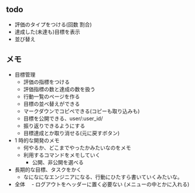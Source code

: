 ## todo

- 評価のタイプをつける(回数 割合)
- 達成した(未達も)目標を表示
- 並び替え

## メモ

- 目標管理
  - 評価の指標をつける
  - 評価指標の数と達成の数を扱う
  - 行動一覧のページを作る
  - 目標の並べ替えができる
  - マークダウンでコピペできる(コピーも取り込みも)
  - 目標を公開できる、user/:user_id/
  - 振り返りできるようにする
  - 目標達成とか取り消せる(元に戻すボタン)
- 1 時的な開発のメモ
  - 何やるか、どこまでやったかみたいなのをメモ
  - 利用するコマンドをメモしていく
    - 公開、非公開を選べる
- 長期的な目標、タスクをかく
  - なになになエンジニアになる、行動にひたすら書いていくみたいな。
- 全体
  　- ログアウトをヘッダーに置く必要ない (メニューの中とかに入れる)
